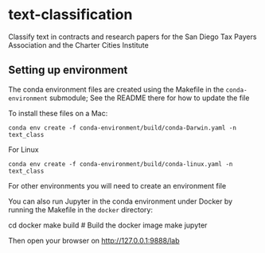 # text-classification

Classify text in contracts and research papers for the San Diego Tax Payers Association and the Charter Cities Institute

## Setting up environment

The conda environment files are created using the Makefile in the ``conda-environment``
submodule; See the README there for how to update the file

To install these files on a Mac: 

    conda env create -f conda-environment/build/conda-Darwin.yaml -n text_class
    
For Linux

    conda env create -f conda-environment/build/conda-linux.yaml -n text_class
    
For other environments you will need to create an environment file

You can also run Jupyter in the conda environment under Docker by running the Makefile in the 
``docker`` directory: 

   cd docker
   make build # Build the docker image
   make jupyter
   
 Then open your browser on http://127.0.0.1:9888/lab

